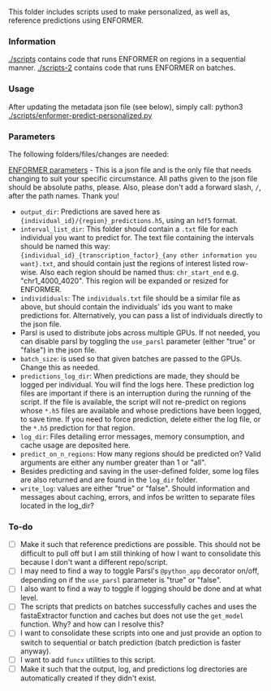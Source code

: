 This folder includes scripts used to make personalized, as well as, reference predictions using ENFORMER.

### Information
[./scripts](./scripts/) contains code that runs ENFORMER on regions in a sequential manner. 
[./scripts-2](./scripts-2/) contains code that runs ENFORMER on batches. 

### Usage 
After updating the metadata json file (see below), simply call: python3 [./scripts/enformer-predict-personalized.py](./scripts/enformer-predict-personalized.py)

### Parameters
The following folders/files/changes are needed:

[ENFORMER parameters](./metadata/enformer_parameters.json) - This is a json file and is the only file that needs changing to suit your specific circumstance. All paths given to the json file should be absolute paths, please. Also, please don't add a forward slash, `/`, after the path names. Thank you!

- `output_dir`: Predictions are saved here as `{individual_id}/{region}_predictions.h5`, using an `hdf5` format. 
- `interval_list_dir`: This folder should contain a `.txt` file for each individual you want to predict for. The text file containing the intervals should be named this way: `{individual_id}_{transcription_factor}_{any other information you want}.txt`, and should contain just the regions of interest listed row-wise. Also each region should be named thus: `chr_start_end` e.g. "chr1_4000_4020". This region will be expanded or resized for ENFORMER. 
- `individiduals`: The `individuals.txt` file should be a similar file as above, but should contain the individuals' ids you want to make predictions for. Alternatively, you can pass a list of individuals directly to the json file. 
- Parsl is used to distribute jobs across multiple GPUs. If not needed, you can disable parsl by toggling the `use_parsl` parameter (either "true" or "false") in the json file. 
- `batch_size`: is used so that given batches are passed to the GPUs. Change this as needed. 
- `predictions_log_dir`: When predictions are made, they should be logged per individual. You will find the logs here. These prediction log files are important if there is an interruption during the running of the script. If the file is available, the script will not re-predict on regions whose `*.h5` files are available and whose predictions have been logged, to save time. If you need to force prediction, delete either the log file, or the `*.h5` prediction for that region.
- `log_dir`: Files detailing error messages, memory consumption, and cache usage are deposited here. 
- `predict_on_n_regions`: How many regions should be predicted on? Valid arguments are either any number greater than 1 or "all". 
- Besides predicting and saving in the user-defined folder, some log files are also returned and are found in the `log_dir` folder. 
- `write_log`: values are either "true" or "false". Should information and messages about caching, errors, and infos be written to separate files located in the log_dir?

### To-do
- [ ] Make it such that reference predictions are possible. This should not be difficult to pull off but I am still thinking of how I want to consolidate this because I don't want a different repo/script. 
- [ ] I may need to find a way to toggle Parsl's `@python_app` decorator on/off, depending on if the `use_parsl` parameter is "true" or "false".
- [ ] I also want to find a way to toggle if logging should be done and at what level.
- [ ] The scripts that predicts on batches successfully caches and uses the fastaExtractor function and caches but does not use the `get_model` function. Why? and how can I resolve this?
- [ ] I want to consolidate these scripts into one and just provide an option to switch to sequential or batch prediction (batch prediction is faster anyway). 
- [ ] I want to add `funcx` utilities to this script. 
- [ ] Make it such that the output, log, and predictions log directories are automatically created if they didn't exist. 
